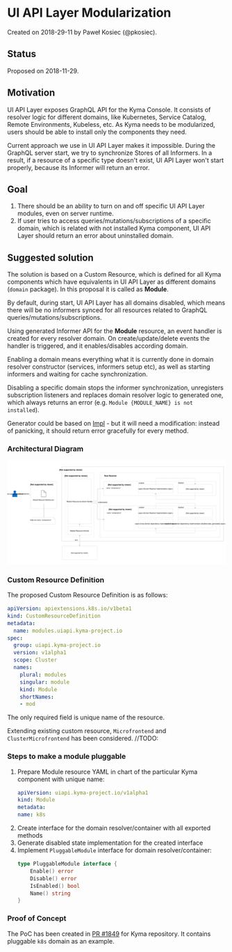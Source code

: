 # UI API Layer Modularization

Created on 2018-29-11 by Paweł Kosiec (@pkosiec).

## Status

Proposed on 2018-11-29.

## Motivation

UI API Layer exposes GraphQL API for the Kyma Console. It consists of resolver logic for different domains, like Kubernetes, Service Catalog, Remote Environments, Kubeless, etc. As Kyma needs to be modularized, users should be able to install only the components they need.

Current approach we use in UI API Layer makes it impossible. During the GraphQL server start, we try to synchronize Stores of all Informers. In a result, if a resource of a specific type doesn't exist, UI API Layer won't start properly, because its Informer will return an error.

## Goal

1. There should be an ability to turn on and off specific UI API Layer modules, even on server runtime.
1. If user tries to access queries/mutations/subscriptions of a specific domain, which is related with not installed Kyma component, UI API Layer should return an error about uninstalled domain.

## Suggested solution

The solution is based on a Custom Resource, which is defined for all Kyma components which have equivalents in UI API Layer as different domains (`domain` package). In this proposal it is called as **Module**.

By default, during start, UI API Layer has all domains disabled, which means there will be no informers synced for all resources related to GraphQL queries/mutations/subscriptions.

Using generated Informer API for the **Module** resource, an event handler is created for every resolver domain. On create/update/delete events the handler is triggered, and it enables/disables according domain.

Enabling a domain means everything what it is currently done in domain resolver constructor (services, informers setup etc), as well as starting informers and waiting for cache synchronization.

Disabling a specific domain stops the informer synchronization, unregisters subscription listeners and replaces domain resolver logic to generated one, which always returns an error (e.g. `Module {MODULE_NAME} is not installed`). 

Generator could be based on [Impl](https://github.com/josharian/impl) - but it will need a modification: instead of panicking, it should return error gracefully for every method.

### Architectural Diagram

![UI API Layer Modularization Diagram](assets/ui-api-modularization.svg)

### Custom Resource Definition

The proposed Custom Resource Definition is as follows:

```yaml
apiVersion: apiextensions.k8s.io/v1beta1
kind: CustomResourceDefinition
metadata:
  name: modules.uiapi.kyma-project.io
spec:
  group: uiapi.kyma-project.io
  version: v1alpha1
  scope: Cluster
  names:
    plural: modules
    singular: module
    kind: Module
    shortNames:
    - mod
```

The only required field is unique name of the resource.

Extending existing custom resource, `Microfrontend` and `ClusterMicrofrontend` has been considered. //TODO:

### Steps to make a module pluggable

1. Prepare Module resource YAML in chart of the particular Kyma component with unique name:
    ```yaml
    apiVersion: uiapi.kyma-project.io/v1alpha1
    kind: Module
    metadata:
    name: k8s
    ```
1. Create interface for the domain resolver/container with all exported methods
1. Generate disabled state implementation for the created interface
1. Implement `PluggableModule` interface for domain resolver/container:
    ```go
    type PluggableModule interface {
        Enable() error
        Disable() error
        IsEnabled() bool
        Name() string
    }
    ```

### Proof of Concept

The PoC has been created in [PR #1849](https://github.com/kyma-project/kyma/pull/1849/files) for Kyma repository. It contains pluggable `k8s` domain as an example.